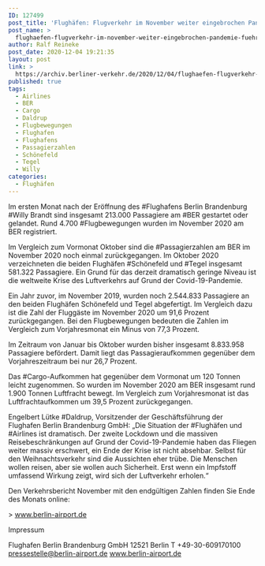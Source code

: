 ```yaml
---
ID: 127499
post_title: 'Flughäfen: Flugverkehr im November weiter eingebrochen Pandemie führt zu massivem Rückgang der Passagiere an den deutschen Flughäfen, aus Berliner Flughäfen'
post_name: >
  flughaefen-flugverkehr-im-november-weiter-eingebrochen-pandemie-fuehrt-zu-massivem-rueckgang-der-passagiere-an-den-deutschen-flughaefen-aus-berliner-flughaefen
author: Ralf Reineke
post_date: 2020-12-04 19:21:35
layout: post
link: >
  https://archiv.berliner-verkehr.de/2020/12/04/flughaefen-flugverkehr-im-november-weiter-eingebrochen-pandemie-fuehrt-zu-massivem-rueckgang-der-passagiere-an-den-deutschen-flughaefen-aus-berliner-flughaefen/
published: true
tags:
  - Airlines
  - BER
  - Cargo
  - Daldrup
  - Flugbewegungen
  - Flughafen
  - Flughafens
  - Passagierzahlen
  - Schönefeld
  - Tegel
  - Willy
categories:
  - Flughäfen
---
```

Im ersten Monat nach der Eröffnung des #Flughafens Berlin Brandenburg #Willy Brandt sind insgesamt 213.000 Passagiere am #BER gestartet oder gelandet. Rund 4.700 #Flugbewegungen wurden im November 2020 am BER registriert.

Im Vergleich zum Vormonat Oktober sind die #Passagierzahlen am BER im November 2020 noch einmal zurückgegangen. Im Oktober 2020 verzeichneten die beiden Flughäfen #Schönefeld und #Tegel insgesamt 581.322 Passagiere. Ein Grund für das derzeit dramatisch geringe Niveau ist die weltweite Krise des Luftverkehrs auf Grund der Covid-19-Pandemie.

Ein Jahr zuvor, im November 2019, wurden noch 2.544.833 Passagiere an den beiden Flughäfen Schönefeld und Tegel abgefertigt. Im Vergleich dazu ist die Zahl der Fluggäste im November 2020 um 91,6 Prozent zurückgegangen. Bei den Flugbewegungen bedeuten die Zahlen im Vergleich zum Vorjahresmonat ein Minus von 77,3 Prozent.

Im Zeitraum von Januar bis Oktober wurden bisher insgesamt 8.833.958 Passagiere befördert. Damit liegt das Passagieraufkommen gegenüber dem Vorjahreszeitraum bei nur 26,7 Prozent.

Das #Cargo-Aufkommen hat gegenüber dem Vormonat um 120 Tonnen leicht zugenommen. So wurden im November 2020 am BER insgesamt rund 1.900 Tonnen Luftfracht bewegt. Im Vergleich zum Vorjahresmonat ist das Luftfrachtaufkommen um 39,5 Prozent zurückgegangen.

Engelbert Lütke #Daldrup, Vorsitzender der Geschäftsführung der Flughafen Berlin Brandenburg GmbH: „Die Situation der #Flughäfen und #Airlines ist dramatisch. Der zweite Lockdown und die massiven Reisebeschränkungen auf Grund der Covid-19-Pandemie haben das Fliegen weiter massiv erschwert, ein Ende der Krise ist nicht absehbar. Selbst für den Weihnachtsverkehr sind die Aussichten eher trübe. Die Menschen wollen reisen, aber sie wollen auch Sicherheit. Erst wenn ein Impfstoff umfassend Wirkung zeigt, wird sich der Luftverkehr erholen.“

Den Verkehrsbericht November mit den endgültigen Zahlen finden Sie Ende des Monats online:

&gt; www.berlin-airport.de

Impressum

Flughafen Berlin Brandenburg GmbH
12521 Berlin
T +49-30-609170100
pressestelle@berlin-airport.de
www.berlin-airport.de
